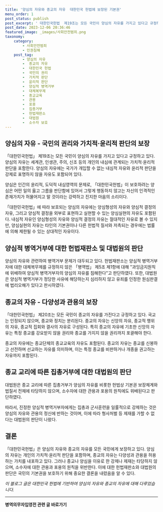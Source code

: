 ```yaml
---
title: '양심의 자유와 종교의 자유  대한민국 헌법에 보장된 기본권'
menu_order: 1
post_status: publish
post_excerpt: ' 대한민국헌법  제19조는 모든 국민이 양심의 자유를 가지고 있다고 규정하고 있다. 양심의 자유는 세계관, 인생관, 주의, 신조 등의 개인의 내심에 관계되는 가치적 윤리적 판단을 포함한다. 양심의 자유에는 국가가 개입할 수 없는 내심적 자유와 윤리적 판단을 강제로 표명하지 않을 자유도 포함되어 있다.'
post_date: 2023-12-06 20:36:46
featured_image: _images/사회안전범죄.png
taxonomy:
    category:
        - 사회안전범죄
        - 인권침해
    post_tag:
        - 양심의 자유
        -  종교의 자유
        -  대한민국 헌법
        -  국민의 권리
        -  가치적 판단
        -  윤리적 판단
        -  양심적 병역거부
        -  대체복무제
        -  종교교육
        -  관용
        -  포용
        -  집총거부
        -  헌법재판소
        -  대법원
        -  소수자 보호
---
```



## 양심의 자유 - 국민의 권리와 가치적·윤리적 판단의 보장

「대한민국헌법」 제19조는 모든 국민이 양심의 자유를 가지고 있다고 규정하고 있다. 양심의 자유는 세계관, 인생관, 주의, 신조 등의 개인의 내심에 관계되는 가치적·윤리적 판단을 포함한다. 양심의 자유에는 국가가 개입할 수 없는 내심적 자유와 윤리적 판단을 강제로 표명하지 않을 자유도 포함되어 있다. 

양심은 인간의 윤리적, 도덕적 내심영역의 문제로, 「대한민국헌법」이 보호하려는 양심은 어떤 일의 옳고 그름을 판단함에 있어서 그렇게 행동하지 않고는 자신의 인격적인 존재가치가 허물어지고 말 것이라는 강력하고 진지한 마음의 소리이다. 

「대한민국헌법」에 따라 보호되는 양심의 자유에는 양심형성의 자유와 양심적 결정의 자유, 그리고 양심적 결정을 외부로 표현하고 실현할 수 있는 양심실현의 자유도 포함된다. 내심적 자유인 양심형성의 자유와 양심적 결정의 자유는 절대적인 자유로 볼 수 있지만, 양심실현의 자유는 타인의 기본권이나 다른 헌법적 질서와 저촉되는 경우에는 법률에 의해 제한될 수 있는 상대적인 자유이다. 

## 양심적 병역거부에 대한 헌법재판소 및 대법원의 판단

양심의 자유와 관련하여 병역거부 문제가 대두되고 있다. 헌법재판소는 양심적 병역거부자에 대한 대체복무제를 규정하지 않은 「병역법」 제5조 제1항에 대해 "과잉금지원칙에 위배하여 양심적 병역거부자의 양심의 자유를 침해한다"고 판단하였다. 또한, 대법원은 양심적 병역거부가 정당한 사유에 해당하는지 심리하지 않고 유죄를 인정한 원심판결에 법리오해가 있다고 판시하였다.

## 종교의 자유 - 다양성과 관용의 보장

「대한민국헌법」 제20조는 모든 국민이 종교의 자유를 가진다고 규정하고 있다. 국교는 인정되지 않으며, 종교와 정치는 분리된다. 종교의 자유는 신앙의 자유, 종교적 행위의 자유, 종교적 집회와 결사의 자유로 구성된다. 특히 종교의 자유에 기초한 신앙의 자유는 특정 종교를 강요받지 않을 권리와 종교를 가지지 않을 권리까지 포괄해야 한다.

종교의 자유에는 종교단체의 종교교육의 자유도 포함된다. 종교의 자유는 종교를 신봉하고 선전하며 선교하는 자유를 의미하며, 이는 특정 종교를 비판하거나 개종을 권고하는 자유까지 포함된다.

## 종교 교리에 따른 집총거부에 대한 대법원의 판단

대법원은 종교 교리에 따른 집총거부가 양심의 자유를 비롯한 헌법상 기본권 보장체계와 법질서 전체에 타당하지 않으며, 소수자에 대한 관용과 포용의 원칙에도 위배된다고 판단하였다.

따라서, 진정한 양심적 병역거부자에게는 집총과 군사훈련을 일률적으로 강제하는 것은 양심의 자유와 관용의 정신에 반하는 것이며, 이에 따라 형사처벌 등 제재를 가할 수 없다는 대법원의 판단이 나왔다.

## 결론

「대한민국헌법」은 양심의 자유와 종교의 자유를 모든 국민에게 보장하고 있다. 양심의 자유는 개인의 가치적·윤리적 판단을 포함하며, 종교의 자유는 다양성과 관용을 허용하는 가치를 내포하고 있다. 그러나 종교나 양심을 이유로 한 강제나 제재는 타당하지 않으며, 소수자에 대한 관용과 포용의 원칙을 위반한다. 이에 대한 헌법재판소와 대법원의 판단은 국민의 기본권을 보호하기 위해 중요한 결론을 내렸음을 알 수 있다. 

*이 블로그 글은 대한민국 헌법에 기반하여 양심의 자유와 종교의 자유에 대해 다루었습니다.*
<!-- wp:separator -->
<hr class="wp-block-separator has-alpha-channel-opacity"/>
<!-- /wp:separator -->

<!-- wp:group {"backgroundColor":"base","layout":{"type":"constrained"}} -->
<div class="wp-block-group has-base-background-color has-background"><!-- wp:paragraph {"align":"center","fontSize":"medium"} -->
<p class="has-text-align-center has-large-font-size"><strong>병역의무자입영전 관련 글 바로가기</strong></p>
<!-- /wp:paragraph -->


<!-- wp:latest-posts
{"categories":[{"id":9092,"count":19,"description":"","link":"https://uknowlaw.com/category/%eb%b3%91%ec%97%ad%ec%9d%98%eb%ac%b4%ec%9e%90%ec%9e%85%ec%98%81%ec%a0%84/","name":"병역의무자입영전","slug":"병역의무자입영전","taxonomy":"category","parent":0,"meta":[],"_links":{"self":[{"href":"https://uknowlaw.com/wp-json/wp/v2/categories/9092"}],"collection":[{"href":"https://uknowlaw.com/wp-json/wp/v2/categories"}],"about":[{"href":"https://uknowlaw.com/wp-json/wp/v2/taxonomies/category"}],"wp:post_type":[{"href":"https://uknowlaw.com/wp-json/wp/v2/posts?categories=9092"}],"curies":[{"name":"wp","href":"https://api.w.org/{rel}","templated":true}]}}],"postsToShow":100,"excerptLength":28,"postLayout":"grid","columns":2,"featuredImageAlign":"left","featuredImageSizeSlug":"large","fontSize":"small"} /--></div>
<!-- /wp:group -->